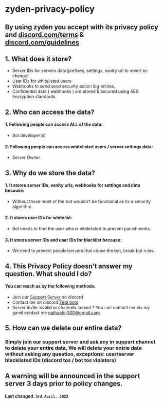 # zyden-privacy-policy
## By using zyden you accept with its privacy policy and [discord.com/terms](https://discord.com/terms) & [discord.com/guidelines](https://discord.com/guidelines)

## 1. What does it store?

 - Server IDs for servers data(prefixes, settings, vanity url to revert on change)
 - User IDs for whitelisted users
 - Webhooks to send send security action log entires.
 - Confidential data ( webhooks ) are stored & secured using AES Encryption standards.

## 2. Who can access the data?

 #### 1. Following people can access ALL of the data:
 -  Bot developer(s)

#### 2. Following people can access whitelisted users / server settings data:
- Server Owner


## 3. Why do we store the data?

#### 1. It stores server IDs, vanity urls, webhooks for settings and data because:
- Without those most of the bot wouldn't be functional as its a security algorithm.

#### 2. It stores user IDs for whitelist:
- Bot needs to find the user who is whitelisted to prevent punishments.

#### 3. It stores server IDs and user IDs for blacklist because:
- We need to prevent people/servers that abuse the bot, break bot rules.


## 4. This Privacy Policy doesn't answer my question. What should I do?

#### You can reach us by the following methods:
- Join our [Support Server](https://dsc.gg/mystic-hq) on discord
- Contact me on discord [Zeta bots](https://dsc.gg/mystic-hq)
- Server invite invalid or channels locked ? You can contact me via my gamil contact me nathuahir300@gmail.com

## 5. How can we delete our entire data?

### Simply join our support server and ask any in support channel to delete your entire data, We will delete your entrie data without asking any question, exceptions: user/server blacklisted IDs (discord tos / bot tos violators)


## A warning will be announced in the support server 3 days prior to policy changes.
#### **Last changed:**  `3rd April, 2023`
